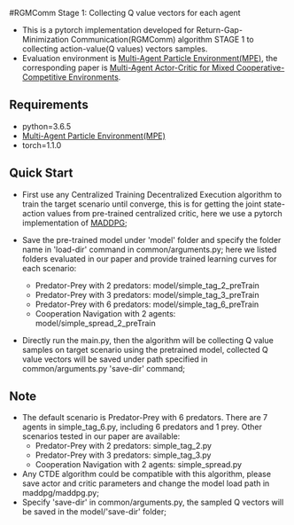 #RGMComm Stage 1: Collecting Q value vectors for each agent

+ This is a pytorch implementation developed for Return-Gap-Minimization Communication(RGMComm) algorithm STAGE 1 to collecting action-value(Q values) vectors samples.
+ Evaluation environment is [Multi-Agent Particle Environment(MPE)](https://github.com/openai/multiagent-particle-envs), the corresponding paper is [Multi-Agent Actor-Critic for Mixed Cooperative-Competitive Environments](https://arxiv.org/abs/1706.02275).

## Requirements

- python=3.6.5
- [Multi-Agent Particle Environment(MPE)](https://github.com/openai/multiagent-particle-envs)
- torch=1.1.0

## Quick Start
+ First use any Centralized Training Decentralized Execution algorithm to train the target scenario until converge, this is for getting the joint state-action values from pre-trained centralized critic, here we use a pytorch implementation of [MADDPG](https://github.com/starry-sky6688/MADDPG);
+ Save the pre-trained model under 'model' folder and specify the folder name in 'load-dir' command in common/arguments.py; here we listed folders evaluated in our paper and provide trained learning curves for each scenario: 
  + Predator-Prey with 2 predators: model/simple_tag_2_preTrain
  + Predator-Prey with 3 predators: model/simple_tag_3_preTrain
  + Predator-Prey with 6 predators: model/simple_tag_6_preTrain
  + Cooperation Navigation with 2 agents: model/simple_spread_2_preTrain

+ Directly run the main.py, then the algorithm will be collecting Q value samples on target scenario using the pretrained model, collected Q value vectors will be saved under path specified in common/arguments.py 'save-dir' command;

## Note
+ The default scenario is Predator-Prey with 6 predators. There are 7 agents in simple_tag_6.py, including 6 predators and 1 prey. Other scenarios tested in our paper are available:
   + Predator-Prey with 2 predators: simple_tag_2.py
   + Predator-Prey with 3 predators: simple_tag_3.py
   + Cooperation Navigation with 2 agents: simple_spread.py
+ Any CTDE algorithm could be compatible with this algorithm, please save actor and critic parameters and change the model load path in maddpg/maddpg.py;
+ Specify 'save-dir' in common/arguments.py, the sampled Q vectors will be saved in the model/'save-dir' folder;
